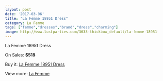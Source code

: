 ```yaml
---
layout: post
date: '2017-03-06'
title: "La Femme 18951 Dress"
category: La Femme
tags: ["femme","dresses","brand","dress","charming"]
image: http://www.lustparties.com/3633-thickbox_default/la-femme-18951-dress.jpg
---
```

La Femme 18951 Dress

On Sales: **$518**
<a href="https://www.lustparties.com/en/la-femme/1202-la-femme-18951-dress.html"><amp-img layout="responsive" width="600" height="600" src="//www.lustparties.com/3633-thickbox_default/la-femme-18951-dress.jpg" alt="La Femme 18951 Dress 0" /></a>
<a href="https://www.lustparties.com/en/la-femme/1202-la-femme-18951-dress.html"><amp-img layout="responsive" width="600" height="600" src="//www.lustparties.com/3636-thickbox_default/la-femme-18951-dress.jpg" alt="La Femme 18951 Dress 1" /></a>
<a href="https://www.lustparties.com/en/la-femme/1202-la-femme-18951-dress.html"><amp-img layout="responsive" width="600" height="600" src="//www.lustparties.com/3635-thickbox_default/la-femme-18951-dress.jpg" alt="La Femme 18951 Dress 2" /></a>
<a href="https://www.lustparties.com/en/la-femme/1202-la-femme-18951-dress.html"><amp-img layout="responsive" width="600" height="600" src="//www.lustparties.com/3634-thickbox_default/la-femme-18951-dress.jpg" alt="La Femme 18951 Dress 3" /></a>

Buy it: [La Femme 18951 Dress](https://www.lustparties.com/en/la-femme/1202-la-femme-18951-dress.html "La Femme 18951 Dress")

View more: [La Femme](https://www.lustparties.com/en/4-la-femme "La Femme")